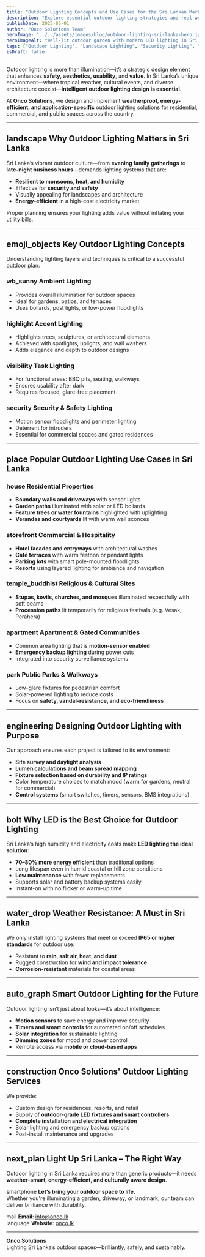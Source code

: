 ```yaml
---
title: "Outdoor Lighting Concepts and Use Cases for the Sri Lankan Market"
description: "Explore essential outdoor lighting strategies and real-world applications tailored to Sri Lanka’s climate, culture, and commercial needs."
publishDate: 2025-05-01
author: "Onco Solutions Team"
heroImage: "../../assets/images/blog/outdoor-lighting-sri-lanka-hero.jpg"
heroImageAlt: "Well-lit outdoor garden with modern LED lighting in Sri Lanka"
tags: ["Outdoor Lighting", "Landscape Lighting", "Security Lighting", "Architectural Lighting", "LED", "Sri Lanka", "Onco Solutions"]
isDraft: false
---
```


Outdoor lighting is more than illumination—it’s a strategic design element that enhances **safety, aesthetics, usability**, and **value**. In Sri Lanka’s unique environment—where tropical weather, cultural events, and diverse architecture coexist—**intelligent outdoor lighting design is essential**.

At **Onco Solutions**, we design and implement **weatherproof, energy-efficient, and application-specific** outdoor lighting solutions for residential, commercial, and public spaces across the country.

---

## <span class="material-icons">landscape</span> Why Outdoor Lighting Matters in Sri Lanka

Sri Lanka’s vibrant outdoor culture—from **evening family gatherings** to **late-night business hours**—demands lighting systems that are:

- **Resilient to monsoons, heat, and humidity**
- Effective for **security and safety**
- Visually appealing for landscapes and architecture
- **Energy-efficient** in a high-cost electricity market

Proper planning ensures your lighting adds value without inflating your utility bills.

---

## <span class="material-icons">emoji_objects</span> Key Outdoor Lighting Concepts

Understanding lighting layers and techniques is critical to a successful outdoor plan:

### <span class="material-icons">wb_sunny</span> Ambient Lighting
- Provides overall illumination for outdoor spaces  
- Ideal for gardens, patios, and terraces  
- Uses bollards, post lights, or low-power floodlights  

### <span class="material-icons">highlight</span> Accent Lighting
- Highlights trees, sculptures, or architectural elements  
- Achieved with spotlights, uplights, and wall washers  
- Adds elegance and depth to outdoor designs  

### <span class="material-icons">visibility</span> Task Lighting
- For functional areas: BBQ pits, seating, walkways  
- Ensures usability after dark  
- Requires focused, glare-free placement  

### <span class="material-icons">security</span> Security & Safety Lighting
- Motion sensor floodlights and perimeter lighting  
- Deterrent for intruders  
- Essential for commercial spaces and gated residences  

---

## <span class="material-icons">place</span> Popular Outdoor Lighting Use Cases in Sri Lanka

### <span class="material-icons">house</span> Residential Properties
- **Boundary walls and driveways** with sensor lights  
- **Garden paths** illuminated with solar or LED bollards  
- **Feature trees or water fountains** highlighted with uplighting  
- **Verandas and courtyards** lit with warm wall sconces  

### <span class="material-icons">storefront</span> Commercial & Hospitality
- **Hotel facades and entryways** with architectural washes  
- **Café terraces** with warm festoon or pendant lights  
- **Parking lots** with smart pole-mounted floodlights  
- **Resorts** using layered lighting for ambiance and navigation  

### <span class="material-icons">temple_buddhist</span> Religious & Cultural Sites
- **Stupas, kovils, churches, and mosques** illuminated respectfully with soft beams  
- **Procession paths** lit temporarily for religious festivals (e.g. Vesak, Perahera)  

### <span class="material-icons">apartment</span> Apartment & Gated Communities
- Common area lighting that is **motion-sensor enabled**  
- **Emergency backup lighting** during power cuts  
- Integrated into security surveillance systems  

### <span class="material-icons">park</span> Public Parks & Walkways
- Low-glare fixtures for pedestrian comfort  
- Solar-powered lighting to reduce costs  
- Focus on **safety, vandal-resistance, and eco-friendliness**  

---

## <span class="material-icons">engineering</span> Designing Outdoor Lighting with Purpose

Our approach ensures each project is tailored to its environment:

- **Site survey and daylight analysis**  
- **Lumen calculations and beam spread mapping**  
- **Fixture selection based on durability and IP ratings**  
- Color temperature choices to match mood (warm for gardens, neutral for commercial)  
- **Control systems** (smart switches, timers, sensors, BMS integrations)  

---

## <span class="material-icons">bolt</span> Why LED is the Best Choice for Outdoor Lighting

Sri Lanka’s high humidity and electricity costs make **LED lighting the ideal solution**:

- **70–80% more energy efficient** than traditional options  
- Long lifespan even in humid coastal or hill zone conditions  
- **Low maintenance** with fewer replacements  
- Supports solar and battery backup systems easily  
- Instant-on with no flicker or warm-up time  

---

## <span class="material-icons">water_drop</span> Weather Resistance: A Must in Sri Lanka

We only install lighting systems that meet or exceed **IP65 or higher standards** for outdoor use:

- Resistant to **rain, salt air, heat, and dust**  
- Rugged construction for **wind and impact tolerance**  
- **Corrosion-resistant** materials for coastal areas  

---

## <span class="material-icons">auto_graph</span> Smart Outdoor Lighting for the Future

Outdoor lighting isn’t just about looks—it’s about intelligence:

- **Motion sensors** to save energy and improve security  
- **Timers and smart controls** for automated on/off schedules  
- **Solar integration** for sustainable lighting  
- **Dimming zones** for mood and power control  
- Remote access via **mobile or cloud-based apps**  

---

## <span class="material-icons">construction</span> Onco Solutions' Outdoor Lighting Services

We provide:

- Custom design for residences, resorts, and retail  
- Supply of **outdoor-grade LED fixtures and smart controllers**  
- **Complete installation and electrical integration**  
- Solar lighting and emergency backup options  
- Post-install maintenance and upgrades  

---

## <span class="material-icons">next_plan</span> Light Up Sri Lanka – The Right Way

Outdoor lighting in Sri Lanka requires more than generic products—it needs **weather-smart, energy-efficient, and culturally aware design**.

<span class="material-icons">smartphone</span> **Let’s bring your outdoor space to life.**  
Whether you're illuminating a garden, driveway, or landmark, our team can deliver brilliance with durability.

<span class="material-icons">mail</span> **Email**: info@onco.lk  
<span class="material-icons">language</span> **Website**: [onco.lk](https://onco.lk)

---

**Onco Solutions**  
Lighting Sri Lanka’s outdoor spaces—brilliantly, safely, and sustainably.
